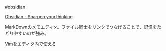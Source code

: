 
 #obsidian


[Obsidian - Sharpen your thinking](https://obsidian.md/)

MarkDownのメモエディタ。ファイル同士をリンクでつなげることで、記憶をたどりやすいのが強み。

[Vim](Vim.md)をエディタ内で使える